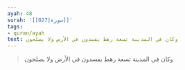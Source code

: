 ```yaml
---
ayah: 48
surah: '[[027|سورة]]'
tags:
- quran/ayah
text: وكان في المدينة تسعة رهط يفسدون في الأرض ولا يصلحون
---
```

> وكان في المدينة تسعة رهط يفسدون في الأرض ولا يصلحون
